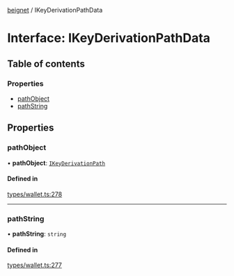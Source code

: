 [beignet](../README.md) / IKeyDerivationPathData

# Interface: IKeyDerivationPathData

## Table of contents

### Properties

- [pathObject](IKeyDerivationPathData.md#pathobject)
- [pathString](IKeyDerivationPathData.md#pathstring)

## Properties

### pathObject

• **pathObject**: [`IKeyDerivationPath`](IKeyDerivationPath.md)

#### Defined in

[types/wallet.ts:278](https://github.com/synonymdev/beignet/blob/0e5dd24/src/types/wallet.ts#L278)

___

### pathString

• **pathString**: `string`

#### Defined in

[types/wallet.ts:277](https://github.com/synonymdev/beignet/blob/0e5dd24/src/types/wallet.ts#L277)

